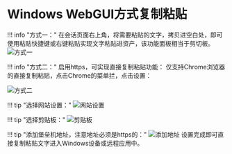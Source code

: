 # Windows WebGUI方式复制粘贴

!!! info "方式一："
在会话页面右上角，将需要粘贴的文字，拷贝进空白处，即可使用粘贴快捷键或右键粘贴实现文字粘贴进资产，该功能面板相当于剪切板。
![方式一](../../../img/user_terminal_web-terminal_filemanagement_webgui_copypaste1.jpg)

!!! info "方式二："
启用https，可实现直接复制粘贴功能： 仅支持Chrome浏览器的直接复制粘贴，点击Chrome的菜单拦，点击设置：

![方式二](../../../img/user_terminal_web-terminal_filemanagement_webgui_copypaste2_config.jpg)

!!! tip "选择网站设置："
![网站设置](../../../img/user_terminal_web-terminal_filemanagement_webgui_copypaste2_config_netconfig.jpg)

!!! tip "选择剪贴板："
![剪贴板](../../../img/user_terminal_web-terminal_filemanagement_webgui_copypaste2_config_netconfig_shearplate.jpg)

!!! tip "添加堡垒机地址，注意地址必须是https的："
![添加地址](../../../img/user_terminal_web-terminal_filemanagement_webgui_copypaste2_config_netconfig_shearplate_add.jpg)
设置完成即可直接复制粘贴文字进入Windows设备或远程应用中。